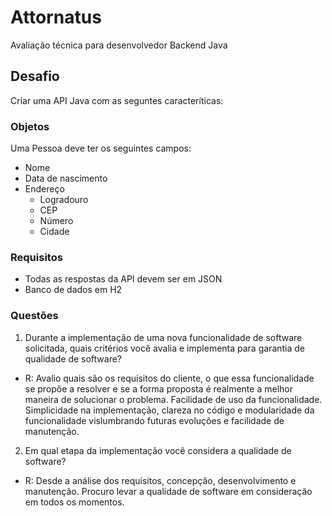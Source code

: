 # Attornatus
Avaliação técnica para desenvolvedor Backend Java

## Desafio
Criar uma API Java com as seguntes caracteríticas:

### Objetos
Uma Pessoa deve ter os seguintes campos:
* Nome
* Data de nascimento
* Endereço
  * Logradouro
  * CEP
  * Número
  * Cidade

### Requisitos
 - Todas as respostas da API devem ser em JSON
 - Banco de dados em H2

### Questões
1. Durante a implementação de uma nova funcionalidade de software solicitada, quais critérios você avalia e implementa 
para garantia de qualidade de software?

* R: Avalio quais são os requisitos do cliente, o que essa funcionalidade se propõe a resolver e se a forma proposta é realmente a 
melhor maneira de solucionar o problema. Facilidade de uso da funcionalidade. Simplicidade na implementação, clareza no 
código e modularidade da funcionalidade vislumbrando futuras evoluções e facilidade de manutenção.

2. Em qual etapa da implementação você considera a qualidade de software?

* R: Desde a análise dos requisitos, concepção, desenvolvimento e manutenção. Procuro levar a qualidade de software em 
consideração em todos os momentos.